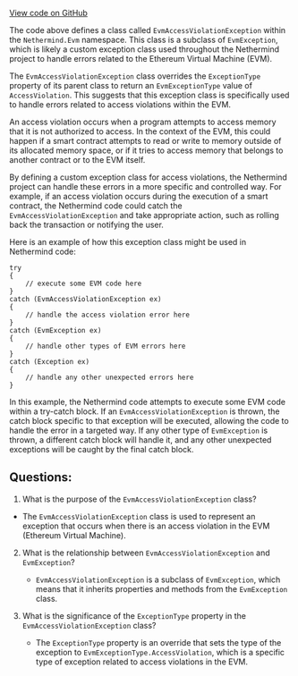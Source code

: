 [View code on GitHub](https://github.com/NethermindEth/nethermind/src/Nethermind/Nethermind.Evm/EvmAccessViolationException.cs)

The code above defines a class called `EvmAccessViolationException` within the `Nethermind.Evm` namespace. This class is a subclass of `EvmException`, which is likely a custom exception class used throughout the Nethermind project to handle errors related to the Ethereum Virtual Machine (EVM).

The `EvmAccessViolationException` class overrides the `ExceptionType` property of its parent class to return an `EvmExceptionType` value of `AccessViolation`. This suggests that this exception class is specifically used to handle errors related to access violations within the EVM.

An access violation occurs when a program attempts to access memory that it is not authorized to access. In the context of the EVM, this could happen if a smart contract attempts to read or write to memory outside of its allocated memory space, or if it tries to access memory that belongs to another contract or to the EVM itself.

By defining a custom exception class for access violations, the Nethermind project can handle these errors in a more specific and controlled way. For example, if an access violation occurs during the execution of a smart contract, the Nethermind code could catch the `EvmAccessViolationException` and take appropriate action, such as rolling back the transaction or notifying the user.

Here is an example of how this exception class might be used in Nethermind code:

```
try
{
    // execute some EVM code here
}
catch (EvmAccessViolationException ex)
{
    // handle the access violation error here
}
catch (EvmException ex)
{
    // handle other types of EVM errors here
}
catch (Exception ex)
{
    // handle any other unexpected errors here
}
```

In this example, the Nethermind code attempts to execute some EVM code within a try-catch block. If an `EvmAccessViolationException` is thrown, the catch block specific to that exception will be executed, allowing the code to handle the error in a targeted way. If any other type of `EvmException` is thrown, a different catch block will handle it, and any other unexpected exceptions will be caught by the final catch block.
## Questions: 
 1. What is the purpose of the `EvmAccessViolationException` class?
   - The `EvmAccessViolationException` class is used to represent an exception that occurs when there is an access violation in the EVM (Ethereum Virtual Machine).
   
2. What is the relationship between `EvmAccessViolationException` and `EvmException`?
   - `EvmAccessViolationException` is a subclass of `EvmException`, which means that it inherits properties and methods from the `EvmException` class.
   
3. What is the significance of the `ExceptionType` property in the `EvmAccessViolationException` class?
   - The `ExceptionType` property is an override that sets the type of the exception to `EvmExceptionType.AccessViolation`, which is a specific type of exception related to access violations in the EVM.
